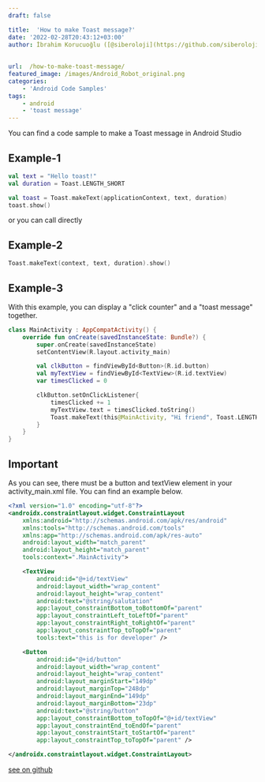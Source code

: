```yaml
---
draft: false

title:  'How to make Toast message?'
date: '2022-02-28T20:43:12+03:00'
author: İbrahim Korucuoğlu ([@siberoloji](https://github.com/siberoloji))
 
 
url:  /how-to-make-toast-message/
featured_image: /images/Android_Robot_original.png
categories:
    - 'Android Code Samples'
tags:
    - android
    - 'toast message'
---
```

You can find a code sample to make a Toast message in Android Studio

## Example-1

```kotlin
val text = "Hello toast!"
val duration = Toast.LENGTH_SHORT

val toast = Toast.makeText(applicationContext, text, duration)
toast.show()
````

or you can call directly

## Example-2

```kotlin
Toast.makeText(context, text, duration).show()
````

## Example-3

With this example, you can display a "click counter" and a "toast message" together.

```kotlin
class MainActivity : AppCompatActivity() {
    override fun onCreate(savedInstanceState: Bundle?) {
        super.onCreate(savedInstanceState)
        setContentView(R.layout.activity_main)

        val clkButton = findViewById<Button>(R.id.button)
        val myTextView = findViewById<TextView>(R.id.textView)
        var timesClicked = 0

        clkButton.setOnClickListener{
            timesClicked += 1
            myTextView.text = timesClicked.toString()
            Toast.makeText(this@MainActivity, "Hi friend", Toast.LENGTH_LONG).show()
        }
    }
}
```

## Important

As you can see, there must be a button and textView element in your activity_main.xml file. You can find an example below.

```xml
<?xml version="1.0" encoding="utf-8"?>
<androidx.constraintlayout.widget.ConstraintLayout
    xmlns:android="http://schemas.android.com/apk/res/android"
    xmlns:tools="http://schemas.android.com/tools"
    xmlns:app="http://schemas.android.com/apk/res-auto"
    android:layout_width="match_parent"
    android:layout_height="match_parent"
    tools:context=".MainActivity">

    <TextView
        android:id="@+id/textView"
        android:layout_width="wrap_content"
        android:layout_height="wrap_content"
        android:text="@string/salutation"
        app:layout_constraintBottom_toBottomOf="parent"
        app:layout_constraintLeft_toLeftOf="parent"
        app:layout_constraintRight_toRightOf="parent"
        app:layout_constraintTop_toTopOf="parent"
        tools:text="this is for developer" />

    <Button
        android:id="@+id/button"
        android:layout_width="wrap_content"
        android:layout_height="wrap_content"
        android:layout_marginStart="149dp"
        android:layout_marginTop="248dp"
        android:layout_marginEnd="149dp"
        android:layout_marginBottom="23dp"
        android:text="@string/button"
        app:layout_constraintBottom_toTopOf="@+id/textView"
        app:layout_constraintEnd_toEndOf="parent"
        app:layout_constraintStart_toStartOf="parent"
        app:layout_constraintTop_toTopOf="parent" />

</androidx.constraintlayout.widget.ConstraintLayout>
```

[see on github](https://github.com/siberolojibilisim/Button-Click-Counter-with-toast-message)
